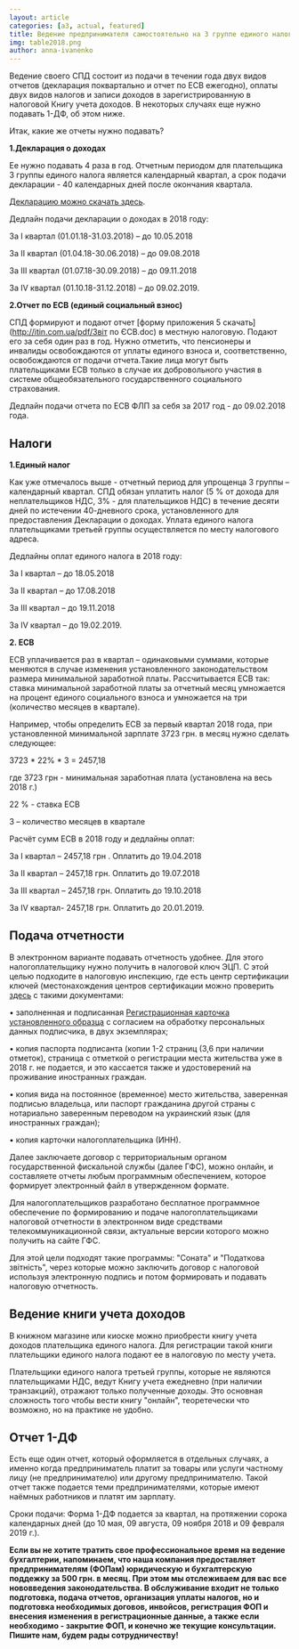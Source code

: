```yaml
---
layout: article
categories: [a3, actual, featured]
title: Ведение предпринимателя самостоятельно на 3 группе единого налога 2018
img: table2018.png
author: anna-ivanenko 
--- 
```

Ведение своего СПД состоит из подачи в течении года двух видов отчетов (декларация поквартально и отчет по ЕСВ ежегодно), 
оплаты двух видов налогов и записи доходов в зарегистрированную в налоговой Книгу учета доходов. 
В некоторых случаях еще нужно подавать 1-ДФ, об этом ниже.

Итак, какие же отчеты нужно подавать?

**1.Декларация о доходах**

Ее нужно подавать 4 раза в год. Отчетным периодом для плательщика 3 группы единого налога является календарный квартал, 
а срок подачи декларации - 40 календарных дней после окончания квартала.

[Декларацию можно скачать здесь](itinua.github.io/pdf/poddeclfop.pdf).

Дедлайн подачи декларации о доходах в 2018 году:

За І квартал (01.01.18-31.03.2018) – до 10.05.2018

За ІІ квартал (01.04.18-30.06.2018) – до 09.08.2018

За ІІІ квартал (01.07.18-30.09.2018) – до 09.11.2018

За ІV квартал (01.10.18-31.12.2018) – до 09.02.2019.


**2.Отчет по ЕСВ (единый социальный взнос)**

СПД формируют и подают  отчет [форму приложения 5 скачать](http://itin.com.ua/pdf/Звіт по ЄСВ.doc) в местную налоговую. Подают его за себя один раз в год. Нужно отметить, что пенсионеры и инвалиды освобождаются от уплаты единого взноса и, соответственно, освобождаются от подачи отчета.Такие лица могут быть плательщиками ЕСВ только в случае их добровольного участия в системе общеобязательного государственного социального страхования. 

Дедлайн подачи отчета по ЕСВ ФЛП за себя за 2017 год  - до 09.02.2018 года.

## Налоги

**1.Единый налог**

Как уже отмечалось выше - отчетный период для упрощенца 3 группы – календарный квартал. СПД обязан уплатить налог (5 % от дохода для неплательщиков НДС, 3% - для плательщиков НДС) в течение десяти дней по истечении 40-дневного срока, установленного для предоставления Декларации о доходах. Уплата единого налога плательщиками третьей группы осуществляется по месту налогового адреса.

Дедлайны оплат единого налога в 2018 году:

За І квартал – до 18.05.2018

За ІІ квартал – до 17.08.2018

За ІІІ квартал – до 19.11.2018

За ІV квартал – до 19.02.2019.


**2. ЕСВ**

ЕСВ уплачивается раз в квартал – одинаковыми суммами, которые меняются в случае изменения установленного законодательством 
размера минимальной заработной платы. Рассчитывается ЕСВ так: ставка минимальной заработной платы за отчетный месяц умножается
на процент единого социального взноса и умножается на три (количество месяцев в квартале). 

Например, чтобы определить ЕСВ за первый квартал 2018 года, при установленной минимальной зарплате 3723 грн. в месяц нужно сделать следующее:

 3723 * 22% * 3 = 2457,18 

где 3723 грн - минимальная заработная плата (установлена на весь 2018 г.)

22 % - ставка ЕСВ

3 – количество месяцев в квартале

Расчёт сумм ЕСВ в 2018 году и дедлайны оплат:

За І квартал – 2457,18 грн . Оплатить до 19.04.2018

За ІІ квартал – 2457,18 грн. Оплатить до 19.07.2018

За ІІІ квартал – 2457,18 грн. Оплатить до 19.10.2018

За ІV квартал- 2457,18 грн. Оплатить до 20.01.2019.


## Подача отчетности

В электронном варианте подавать отчетность удобнее. Для этого налогоплательщику нужно получить в налоговой ключ ЭЦП. 
С этой целью подходите в налоговую инспекцию, где есть центр сертификации ключей (местонахождения центров сертификации можно проверить [здесь](http://acskidd.gov.ua/contacts) с такими документами:

• заполненная и подписанная [Регистрационная карточка установленного образца](http://acskidd.gov.ua/fiz_osoba_pid) с согласием на обработку персональных данных подписчика, в двух экземплярах;

• копия паспорта подписанта (копии 1-2 страниц (3,6 при наличии отметок), страница с отметкой о регистрации места 
жительства уже в 2018 г. не подается, и это кассается также и удостоверений на проживание иностранных граждан.

• копия вида на постоянное (временное) место жительства, заверенная подписью владельца, или паспорт гражданина другой 
страны с нотариально заверенным переводом на украинский язык (для иностранных граждан);

• копия карточки налогоплательщика (ИНН).

Далее заключаете договор с территориальным органом государственной фискальной службы (далее ГФС), можно онлайн, и составляете отчеты любым программным обеспечением, которое формирует электронный файл в утвержденном формате.

Для налогоплательщиков разработано бесплатное программное обеспечение по формированию и подаче налогоплательщиками налоговой отчетности в электронном виде средствами телекоммуникационной связи, актуальные версии которого можно получить на сайте ГФС.

Для этой цели подходят такие программы: "Соната" и "Податкова звітність", через которые можно заключить договор с налоговой используя 
электронную подпись и потом формировать и подавать налоговую отчетность.

## Ведение книги учета доходов
В книжном магазине или киоске можно приобрести книгу учета доходов плательщика единого налога. Для регистрации
такой книги плательщики единого налога подают ее в налоговую по месту учета.

Плательщики единого налога третьей группы, которые не являются плательщиками НДС, ведут Книгу учета  ежедневно 
(при наличии транзакций), отражают только полученные доходы. Это основная сложность того чтобы вести книгу "онлайн", теоретечески что возможно, но на практике не удобно.

## Отчет 1-ДФ

Есть еще один отчет, который оформляется в отдельных случаях, а именно когда предприниматель платит за товары или услуги частному лицу (не предпринимателю) или другому предпринимателю. Такой отчет также подается теми предпринимателями, которые имеют наёмных работников и платят им зарплату.

Сроки подачи: Форма 1-ДФ подается за квартал, на протяжении сорока календарных дней (до 10 мая, 09 августа, 09 ноября 2018 и 09 февраля 2019 г.). 

**Если вы не хотите тратить свое профессиональное время на ведение бухгалтерии, напоминаем, что наша компания предоставляет предпринимателям (ФОПам) юридическую и бухгалтерскую поддежку за 500 грн. в месяц. При этом мы отслеживаем для вас все нововведения законодательства. В обслуживание входит не только подготовка, подача отчетов, организация уплаты налогов, но и подготовка необходимых договов, инвойсов, регистрация ФОП и внесения изменения в регистрационные данные, а также если необходимо - закрытие ФОП, и конечно же текущие консультации. Пишите нам, будем рады сотрудничеству!**

